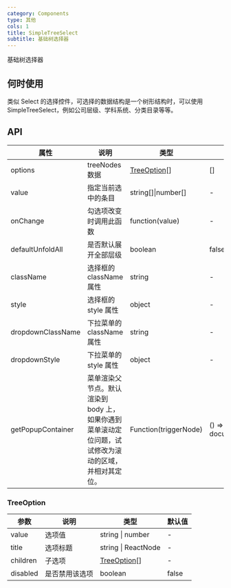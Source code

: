```yaml
---
category: Components
type: 其他
cols: 1
title: SimpleTreeSelect
subtitle: 基础树选择器
---
```


基础树选择器

## 何时使用

类似 Select 的选择控件，可选择的数据结构是一个树形结构时，可以使用 SimpleTreeSelect，例如公司层级、学科系统、分类目录等等。

## API

| 属性 | 说明 | 类型 | 默认值 |
| --- | --- | --- | --- |
| options | treeNodes 数据 | [TreeOption](#TreeOption)\[] | \[] |
| value | 指定当前选中的条目 | string\[]\|number\[] | - |
| onChange | 勾选项改变时调用此函数 | function(value) | - |
| defaultUnfoldAll | 是否默认展开全部层级 | boolean | false |
| className | 选择框的 className 属性 | string | - |
| style | 选择框的 style 属性 | object | - |
| dropdownClassName | 下拉菜单的 className 属性 | string | - |
| dropdownStyle | 下拉菜单的 style 属性 | object | - |
| getPopupContainer | 菜单渲染父节点。默认渲染到 body 上，如果你遇到菜单滚动定位问题，试试修改为滚动的区域，并相对其定位。 | Function(triggerNode) | () => document.body |

### TreeOption

| 参数     | 说明           | 类型                         | 默认值 |
| -------- | -------------- | ---------------------------- | ------ |
| value    | 选项值         | string \| number             | -      |
| title    | 选项标题       | string \| ReactNode          | -      |
| children | 子选项         | [TreeOption](#TreeOption)\[] | -      |
| disabled | 是否禁用该选项 | boolean                      | false  |

<style>
</style>
